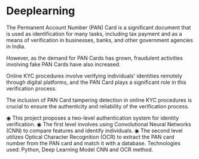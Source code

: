 # Deeplearning

The Permanent Account Number (PAN) Card is a significant document that is used as identification for many tasks, including tax payment and as a means of verification in businesses, banks, and other government agencies in India.

However, as the demand for PAN Cards has grown, fraudulent activities involving fake PAN Cards have also increased. 

Online KYC procedures involve verifying individuals' identities remotely through digital platforms, and the PAN Card plays a significant role in this verification process.

The inclusion of PAN Card tampering detection in online KYC procedures is crucial to ensure the authenticity and reliability of the verification process. 

◉ This project proposes a two-level authentication system for identity verification.
◉ The first level involves using Convolutional Neural Networks (CNN) to compare features and identify
individuals.
◉ The second level utilizes Optical Character Recognition (OCR) to extract the PAN card number from the PAN
card and match it with a database.
Technologies used: Python, Deep Learning Model CNN and OCR method.
